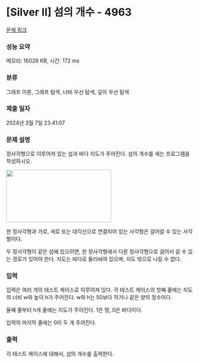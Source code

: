 # [Silver II] 섬의 개수 - 4963 

[문제 링크](https://www.acmicpc.net/problem/4963) 

### 성능 요약

메모리: 16028 KB, 시간: 172 ms

### 분류

그래프 이론, 그래프 탐색, 너비 우선 탐색, 깊이 우선 탐색

### 제출 일자

2024년 3월 7일 23:41:07

### 문제 설명

<p>정사각형으로 이루어져 있는 섬과 바다 지도가 주어진다. 섬의 개수를 세는 프로그램을 작성하시오.</p>

<p><img alt="" src="" style="width: 283px; height: 141px;"></p>

<p>한 정사각형과 가로, 세로 또는 대각선으로 연결되어 있는 사각형은 걸어갈 수 있는 사각형이다. </p>

<p>두 정사각형이 같은 섬에 있으려면, 한 정사각형에서 다른 정사각형으로 걸어서 갈 수 있는 경로가 있어야 한다. 지도는 바다로 둘러싸여 있으며, 지도 밖으로 나갈 수 없다.</p>

### 입력 

 <p>입력은 여러 개의 테스트 케이스로 이루어져 있다. 각 테스트 케이스의 첫째 줄에는 지도의 너비 w와 높이 h가 주어진다. w와 h는 50보다 작거나 같은 양의 정수이다.</p>

<p>둘째 줄부터 h개 줄에는 지도가 주어진다. 1은 땅, 0은 바다이다.</p>

<p>입력의 마지막 줄에는 0이 두 개 주어진다.</p>

### 출력 

 <p>각 테스트 케이스에 대해서, 섬의 개수를 출력한다.</p>

